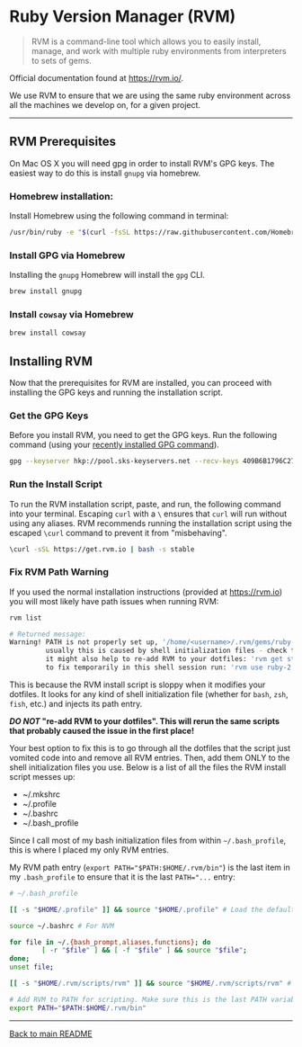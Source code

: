 # Ruby Version Manager (RVM)

>RVM is a command-line tool which allows you to easily install, manage, and work with multiple ruby environments from interpreters to sets of gems.

Official documentation found at <https://rvm.io/>.

We use RVM to ensure that we are using the same ruby environment across all the machines we develop on, for a given project.

---

## RVM Prerequisites

On Mac OS X you will need gpg in order to install RVM's GPG keys. The easiest way to do this is install `gnupg` via homebrew.

### Homebrew installation:

Install Homebrew using the following command in terminal:

```bash
/usr/bin/ruby -e "$(curl -fsSL https://raw.githubusercontent.com/Homebrew/install/master/install)"
```

### Install GPG via Homebrew

Installing the `gnupg` Homebrew will install the `gpg` CLI.

```bash
brew install gnupg
```

### Install `cowsay` via Homebrew

```bash
brew install cowsay
```

## Installing RVM

Now that the prerequisites for RVM are installed, you can proceed with installing the GPG keys and running the installation script.

### Get the GPG Keys

Before you install RVM, you need to get the GPG keys. Run the following command (using your [recently installed GPG command](#rvm-prerequisites)).

```bash
gpg --keyserver hkp://pool.sks-keyservers.net --recv-keys 409B6B1796C275462A1703113804BB82D39DC0E3 7D2BAF1CF37B13E2069D6956105BD0E739499BDB
```

### Run the Install Script

To run the RVM installation script, paste, and run, the following command into your terminal. Escaping `curl` with a `\` ensures that `curl` will run without using any aliases. RVM recommends running the installation script using the escaped `\curl` command to prevent it from "misbehaving".

```bash
\curl -sSL https://get.rvm.io | bash -s stable
```

### Fix RVM Path Warning

If you used the normal installation instructions (provided at https://rvm.io) you will most likely have path issues when running RVM:
```bash
rvm list

# Returned message:
Warning! PATH is not properly set up, '/home/<username>/.rvm/gems/ruby-2.6.3/bin' is not at first place,
         usually this is caused by shell initialization files - check them for 'PATH=...' entries,
         it might also help to re-add RVM to your dotfiles: 'rvm get stable --auto-dotfiles',
         to fix temporarily in this shell session run: 'rvm use ruby-2.6.3'.
```

This is because the RVM install script is sloppy when it modifies your dotfiles. It looks for any kind of shell initialization file (whether for `bash`, `zsh`, `fish`, etc.) and injects its path entry.

**_DO NOT_ "re-add RVM to your dotfiles". This will rerun the same scripts that probably caused the issue in the first place!**

Your best option to fix this is to go through all the dotfiles that the script just vomited code into and remove all RVM entries. Then, add them ONLY to the shell initialization files you use. Below is a list of all the files the RVM install script messes up:

- ~/.mkshrc
- ~/.profile
- ~/.bashrc
- ~/.bash_profile

Since I call most of my bash initialization files from within `~/.bash_profile`, this is where I placed my only RVM entries.

My RVM path entry (`export PATH="$PATH:$HOME/.rvm/bin"`) is the last item in my `.bash_profile` to ensure that it is the last `PATH="...`  entry:

```bash
# ~/.bash_profile

[[ -s "$HOME/.profile" ]] && source "$HOME/.profile" # Load the default .profile

source ~/.bashrc # For NVM

for file in ~/.{bash_prompt,aliases,functions}; do
        [ -r "$file" ] && [ -f "$file" ] && source "$file";
done;
unset file;

[[ -s "$HOME/.rvm/scripts/rvm" ]] && source "$HOME/.rvm/scripts/rvm" # Load RVM into a shell session *as a function*

# Add RVM to PATH for scripting. Make sure this is the last PATH variable change.
export PATH="$PATH:$HOME/.rvm/bin"
```

---

[Back to main README](./README.md)
